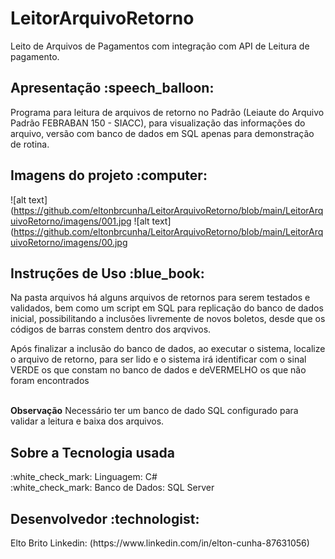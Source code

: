 # LeitorArquivoRetorno
Leito de Arquivos de Pagamentos com integração com API de Leitura de pagamento.


<h2>Apresentação  :speech_balloon:</h2> 
Programa para leitura de arquivos de retorno no Padrão (Leiaute do Arquivo Padrão FEBRABAN 150 - SIACC), para visualização das informações do arquivo, versão com banco de dados em SQL apenas para demonstração de rotina.

<h2>Imagens do projeto :computer:</h2> 

![alt text](https://github.com/eltonbrcunha/LeitorArquivoRetorno/blob/main/LeitorArquivoRetorno/imagens/001.jpg
![alt text](https://github.com/eltonbrcunha/LeitorArquivoRetorno/blob/main/LeitorArquivoRetorno/imagens/00.jpg

<h2>Instruções de Uso :blue_book:</h2>
Na pasta arquivos há alguns arquivos de retornos para serem testados e validados, bem como um script em SQL para replicação do banco de dados inicial, possibilitando a inclusões livremente
de novos boletos, desde que os códigos de barras constem dentro dos arqvivos.

Após finalizar a inclusão do banco de dados, ao executar o sistema, localize o arquivo de retorno, para ser lido e o sistema irá identificar com o sinal <green>VERDE</green> os que constam no banco de dados
e de<red>VERMELHO</red> os que não foram encontrados

</br>
<strong>Observação</strong> 
Necessário ter um banco de dado SQL configurado para validar a leitura e baixa dos arquivos.


<h2>Sobre a Tecnologia usada</h2>
:white_check_mark: Linguagem: C# </br>
:white_check_mark: Banco de Dados: SQL Server </br>

<h2> Desenvolvedor :technologist:</h2>
Elto Brito
Linkedin: (https://www.linkedin.com/in/elton-cunha-87631056)
